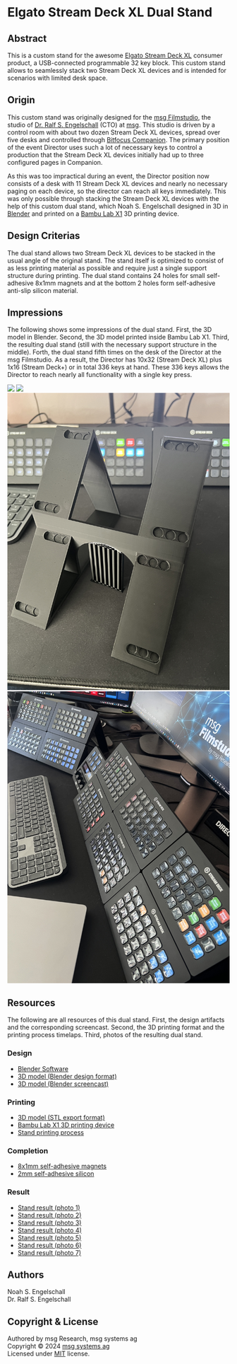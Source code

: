 
Elgato Stream Deck XL Dual Stand
================================

Abstract
--------

This is a custom stand for the awesome
[Elgato Stream Deck XL](https://www.elgato.com/es/de/p/stream-deck-xl)
consumer product, a USB-connected programmable 32 key block. This custom
stand allows to seamlessly stack two Stream Deck XL devices and is
intended for scenarios with limited desk space.

Origin
------

This custom stand was originally designed for the
[msg Filmstudio](https://msg.direct/filmstudio-trailer), the studio of
[Dr. Ralf S. Engelschall](mailto:ralf.engelschall@msg.group) (CTO) at
[msg](https://www.msg.group). This studio is driven by a control room
with about two dozen Stream Deck XL devices, spread over five desks and
controlled through [Bitfocus Companion](https://bitfocus.io/companion).
The primary position of the event Director uses such a lot of necessary
keys to control a production that the Stream Deck XL devices initially
had up to three configured pages in Companion.

As this was too impractical during an event, the Director position now consists
of a desk with 11 Stream Deck XL devices and nearly no necessary paging
on each device, so the director can reach all keys immediately. This
was only possible through stacking the Stream Deck XL devices with the
help of this custom dual stand, which Noah S. Engelschall designed
in 3D in [Blender](https://blender.org) and printed on a
[Bambu Lab X1](https://bambulab.com/de-de/x1) 3D printing device.

Design Criterias
----------------

The dual stand allows two Stream Deck XL devices to be stacked in the
usual angle of the original stand. The stand itself is optimized to
consist of as less printing material as possible and require just a
single support structure during printing. The dual stand contains 24
holes for small self-adhesive 8x1mm magnets and at the bottom 2 holes form
self-adhesive anti-slip silicon material.

Impressions
-----------

The following shows some impressions of the dual stand. First, the
3D model in Blender. Second, the 3D model printed inside Bambu Lab
X1. Third, the resulting dual stand (still with the necessary support
structure in the middle). Forth, the dual stand fifth times on the
desk of the Director at the msg Filmstudio. As a result, the Director
has 10x32 (Stream Deck XL) plus 1x16 (Stream Deck+) or in total 336
keys at hand. These 336 keys allows the Director to reach nearly all
functionality with a single key press.

![](elgato-stream-deck-xl-dual-stand-model.gif)
![](elgato-stream-deck-xl-dual-stand-printing.gif)
![](elgato-stream-deck-xl-dual-stand-result-1.jpg)
![](elgato-stream-deck-xl-dual-stand-result-6.jpg)

Resources
---------

The following are all resources of this dual stand.
First, the design artifacts and the corresponding screencast.
Second, the 3D printing format and the printing process timelaps.
Third, photos of the resulting dual stand.

### Design

- [Blender Software](https://blender.org)
- [3D model (Blender design format)](./elgato-stream-deck-xl-dual-stand-model.blend)
- [3D model (Blender screencast)](./elgato-stream-deck-xl-dual-stand-model.mp4)

### Printing

- [3D model (STL export format)](./elgato-stream-deck-xl-dual-stand-model.stl)
- [Bambu Lab X1 3D printing device](https://bambulab.com/de-de/x1)
- [Stand printing process](./elgato-stream-deck-xl-dual-stand-printing.m4v)

### Completion

- [8x1mm self-adhesive magnets](https://www.amazon.de/dp/B0BJQ918KX)
- [2mm self-adhesive silicon](https://www.amazon.de/dp/B071CGN92T)

### Result

- [Stand result (photo 1)](./elgato-stream-deck-xl-dual-stand-result-1.jpg)
- [Stand result (photo 2)](./elgato-stream-deck-xl-dual-stand-result-2.jpg)
- [Stand result (photo 3)](./elgato-stream-deck-xl-dual-stand-result-3.jpg)
- [Stand result (photo 4)](./elgato-stream-deck-xl-dual-stand-result-4.jpg)
- [Stand result (photo 5)](./elgato-stream-deck-xl-dual-stand-result-5.jpg)
- [Stand result (photo 6)](./elgato-stream-deck-xl-dual-stand-result-6.jpg)
- [Stand result (photo 7)](./elgato-stream-deck-xl-dual-stand-result-7.jpg)

Authors
-------

Noah S. Engelschall<br/>
Dr. Ralf S. Engelschall

Copyright & License
-------------------

Authored by msg Research, msg systems ag<br/>
Copyright &copy; 2024 [msg systems ag](https://www.msg.group)<br/>
Licensed under [MIT](https://spdx.org/licenses/MIT) license.

